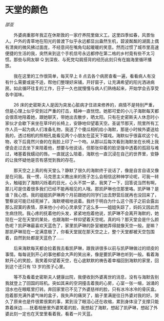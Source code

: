 # 天堂的颜色

*邵亚*

　　外婆病重那年我正在休斯敦的一家疗养院里做义工。这里四季如春，风景怡人。户外的青草地在阳光的普渡下似乎永远都显出盎然生机，碧波粼粼的湖面上偶有清爽的微风拂过面庞，不经意间在嘴角勾起暖暖的笑意。然而过惯了城市里高速便捷的生活的我，突然来到这个手机信号永远都停在第二格的乡村竟有些不太习惯。那些与网友聊 Q 到深夜、与死党勾肩搭背的经历此刻只有在脑海里循环播放。

　　我在这里的工作很简单，每天早上 8 点去各个病房查看一遍，看看病人有没有什么需要或是不适，帮他们整理好床铺，开好窗子，让充满希望的阳光洒进病房。如此循环往复的工作，日子一久也就慢慢与病人们熟络起来，开始学会去享受各中滋味。

　　26 床的史密斯夫人是因为突发心脏病才住进来修养的，病情不是特别严重，但是心理上似乎受到过严重的打击，精神一直恍惚。她那可爱的小儿子海默每天都会很乖地陪着她，跟她聊天，带她出去散步，晒太阳。只有在史密斯夫人休息时小家伙才会歇下来坐在草坪的长椅上，安静地仰望着天空。圣诞节那天，院里所有工作人员一起为病人们准备礼物，我送了个傻瓜相机给小海默，那是小时候外婆送给我的，透过相机的照相孔能看见两个小朋友在蓝天下嬉戏。海默似乎很喜欢这个礼物，收下后竟然兴奋的在我脸上印了一个吻。从那以后每次看到海默坐在长椅上我便会走过去坐下来陪着他，想要与他说话，但那张仰着的脸坚强中透着的孤寂与难过，堵塞着我蠕动的唇。一直就这么陪着，海默也一直沉浸在自己的世界里，安静的让我怀疑他是否有感觉到我的存在。

　　那天空之上真的有天堂么？静默了很久的海默终于说话了，像是自言自语又像是在问我。我一愣，马克思主义教出来的孩子怎么会相信这种神学论呢，可我一转头，触碰到了海默闪烁着的目光，心头不禁一紧，我笑了一下，回答说当然有啊，那儿可是住着很多我们已经不能再相见的人哦。那凯萨琳也住那里咯。凯萨琳？是谁？我心想。我的姐姐凯萨琳两个月前跟她的同学们出去野营后就再也没回来了，警察说可能已经死掉了。海默哽咽地说着。我终于明白为什么这个孩子之前会露出那么寂寞的表情，原来他小小的心灵承受了这么多——姐姐失踪了，妈妈又因此而生病住院。我心疼的抚着他的头发，紧紧地抱着他说，凯萨琳不会离开海默的，她现在一定在天堂的某处，也跟海默一样仰望着天空呢。真的吗？那天堂会是什么颜色呢？凯萨琳最喜欢天蓝色了，家里凯萨琳的卧室被她弄得就像天空一般。是嘛？那凯萨琳现在一定满意极了，你看天堂就在那天空之上，整个天堂都被天空包围着，自然到处都是天蓝色了……

　　后来海默每天都会拉着我去看凯萨琳，跟我讲很多以前与凯萨琳做过的顽皮的事情。每每说到开心的事他都会大声的笑出来，像是要凯萨琳也听到一般。看着海默开心的笑脸，我笑着仰望着天空，在心底默默的祷告着幸福回到海默的家里，回到这个还只有 13 岁的孩子心里。

　　等不及看着史密斯夫人健康出院，我便收到外婆离世的消息，没有与海默告别我就登上了回国的班机。突如其来的空洞撞击着我的心房，心室一张一缩，汹涌的泪水也在眼眶里打转。奔回家里已不见了外婆慈祥的脸，只有冰冷冰冷的骨灰盒。抱着那充满外婆气味的盒子，我失声的痛哭了，脑子里满是往日外婆对我的好。哭久了原来也是件很累很累的事，累到没了眼泪心还在收缩，累到身体没了支撑只能靠着床边……抚着相册里外婆笑着的脸，我想起了海默，想起了凯萨琳，想起了外婆此刻一定也在天堂里看着我，看着一片天蓝。
